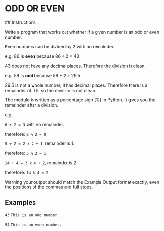 # ODD OR EVEN

## Instructions

Write a program that works out whether if a given number is an odd or even number.

Even numbers can be divided by 2 with no remainder.

e.g. 86 is **even** because 86 ÷ 2 = 43

43 does not have any decimal places. Therefore the division is clean.

e.g. 59 is **odd** because 59 ÷ 2 = 29.5

29.5 is not a whole number, it has decimal places. Therefore there is a remainder of 0.5, so the division is not clean.

The modulo is written as a percentage sign (%) in Python. It gives you the remainder after a division.

e.g.

`6 ÷ 2 = 3` with no remainder.

therefore: `6 % 2 = 0`

`5 ÷ 2 = 2 x 2 + 1`, remainder is 1.

therefore: `5 % 2 = 1`

`14 ÷ 4 = 3 x 4 + 2`, remainder is 2.

therefore: `14 % 4 = 2`

Warning your output should match the Example Output format exactly, even the positions of the commas and full stops.

## Examples

`43`
`This is an odd number.`

`94`
`This is an even number.`

